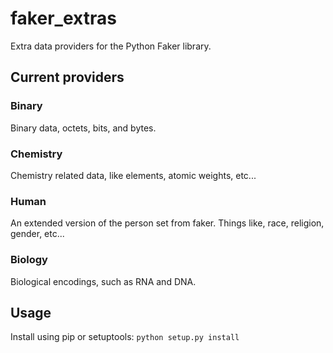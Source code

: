 # faker_extras
Extra data providers for the Python Faker library.

## Current providers

### Binary
Binary data, octets, bits, and bytes.

### Chemistry
Chemistry related data, like elements, atomic weights, etc...

### Human
An extended version of the person set from faker. Things like, race, religion, gender, etc...

### Biology
Biological encodings, such as RNA and DNA.

## Usage

Install using pip or setuptools: `python setup.py install`
